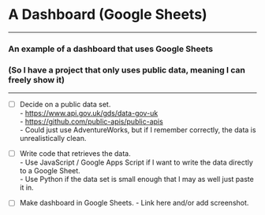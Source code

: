 # A Dashboard (Google Sheets)

---

### An example of a dashboard that uses Google Sheets
### (So I have a project that only uses public data, meaning I can freely show it)

---

- [ ] Decide on a public data set.\
      - https://www.api.gov.uk/gds/data-gov-uk \
      - https://github.com/public-apis/public-apis \
      - Could just use AdventureWorks, but if I remember correctly, the data is unrealistically clean.
- [ ] Write code that retrieves the data.\
      - Use JavaScript / Google Apps Script if I want to write the data directly to a Google Sheet.\
      - Use Python if the data set is small enough that I may as well just paste it in.
- [ ] Make dashboard in Google Sheets.
      - Link here and/or add screenshot.

